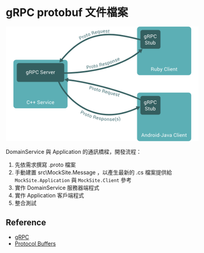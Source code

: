 # gRPC protobuf 文件檔案 #

![landing.svg](/images/landing.png)

DomainService 與 Application 的通訊橋樑，開發流程：

1. 先依需求撰寫 .proto 檔案
2. 手動建置 src\MockSite.Message ，以產生最新的 .cs 檔案提供給 `MockSite.Application` 與 `MockSite.Client` 參考
3. 實作 DomainService 服務器端程式
4. 實作 Application 客戶端程式
5. 整合測試

## Reference ##

- [gRPC](https://grpc.io/)
- [Protocol Buffers](https://developers.google.com/protocol-buffers/)
